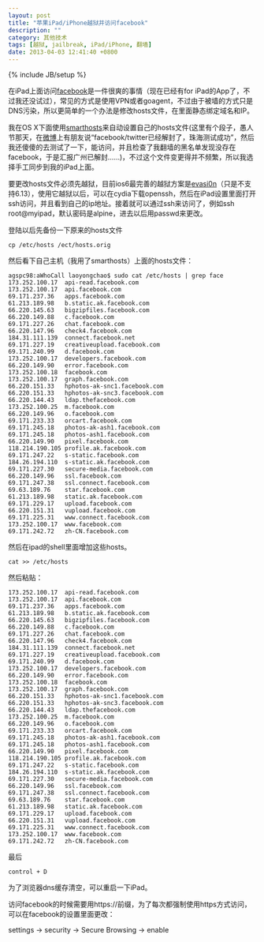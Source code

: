 ```yaml
---
layout: post
title: "苹果iPad/iPhone越狱并访问facebook"
description: ""
category: 其他技术
tags: [越狱, jailbreak, iPad/iPhone, 翻墙]
date: 2013-04-03 12:41:40 +0800
---
```

{% include JB/setup %}

在iPad上面访问[facebook][1]是一件很爽的事情（现在已经有for iPad的App了，不过我还没试过），常见的方式是使用VPN或者goagent，不过由于被墙的方式只是DNS污染，所以更简单的一个办法是修改hosts文件，在里面静态绑定域名和IP。

我在OS X下面使用[smarthosts][2]来自动设置自己的hosts文件(这里有个段子，愚人节那天，在[微博][3]上有朋友说“facebook/twitter已经解封了，珠海测试成功”，然后我还傻傻的去测试了一下，能访问，并且检查了我翻墙的黑名单发现没存在facebook，于是汇报广州已解封……)，不过这个文件变更得并不频繁，所以我选择手工同步到我的iPad上面。

要更改hosts文件必须先越狱，目前ios6最完善的越狱方案是[evasi0n][4]（只是不支持6.13），使用它越狱以后，可以在cydia下载openssh，然后在iPad设置里面打开ssh访问，并且看到自己的ip地址。接着就可以通过ssh来访问了，例如ssh root@myipad，默认密码是alpine，进去以后用passwd来更改。

登陆以后先备份一下原来的hosts文件

```
cp /etc/hosts /ect/hosts.orig
```

然后看下自己主机（我用了smarthosts）上面的hosts文件：

	agspc98:aWhoCall laoyongchao$ sudo cat /etc/hosts | grep face
	173.252.100.17	api-read.facebook.com
	173.252.100.17	api.facebook.com
	69.171.237.36	apps.facebook.com
	61.213.189.98	b.static.ak.facebook.com
	66.220.145.63	bigzipfiles.facebook.com
	66.220.149.88	c.facebook.com
	69.171.227.26	chat.facebook.com
	66.220.147.96	check4.facebook.com
	184.31.111.139	connect.facebook.net
	69.171.227.19	creativeupload.facebook.com
	69.171.240.99	d.facebook.com
	173.252.100.17	developers.facebook.com
	66.220.149.90	error.facebook.com
	173.252.100.18	facebook.com
	173.252.100.17	graph.facebook.com
	66.220.151.33	hphotos-ak-snc1.facebook.com
	66.220.151.33	hphotos-ak-snc3.facebook.com
	66.220.144.43	ldap.thefacebook.com
	173.252.100.25	m.facebook.com
	66.220.149.96	o.facebook.com
	69.171.233.33	orcart.facebook.com
	69.171.245.18	photos-ak-ash1.facebook.com
	69.171.245.18	photos-ash1.facebook.com
	66.220.149.90	pixel.facebook.com
	118.214.190.105	profile.ak.facebook.com
	69.171.247.22	s-static.facebook.com
	184.26.194.110	s-static.ak.facebook.com
	69.171.227.30	secure-media.facebook.com
	66.220.149.96	ssl.facebook.com
	69.171.247.38	ssl.connect.facebook.com
	69.63.189.76	star.facebook.com
	61.213.189.98	static.ak.facebook.com
	69.171.229.17	upload.facebook.com
	66.220.151.31	vupload.facebook.com
	69.171.225.31	www.connect.facebook.com
	173.252.100.17	www.facebook.com
	69.171.242.72	zh-CN.facebook.com

然后在ipad的shell里面增加这些hosts。

```
cat >> /etc/hosts
```

然后粘贴：

	173.252.100.17	api-read.facebook.com
	173.252.100.17	api.facebook.com
	69.171.237.36	apps.facebook.com
	61.213.189.98	b.static.ak.facebook.com
	66.220.145.63	bigzipfiles.facebook.com
	66.220.149.88	c.facebook.com
	69.171.227.26	chat.facebook.com
	66.220.147.96	check4.facebook.com
	184.31.111.139	connect.facebook.net
	69.171.227.19	creativeupload.facebook.com
	69.171.240.99	d.facebook.com
	173.252.100.17	developers.facebook.com
	66.220.149.90	error.facebook.com
	173.252.100.18	facebook.com
	173.252.100.17	graph.facebook.com
	66.220.151.33	hphotos-ak-snc1.facebook.com
	66.220.151.33	hphotos-ak-snc3.facebook.com
	66.220.144.43	ldap.thefacebook.com
	173.252.100.25	m.facebook.com
	66.220.149.96	o.facebook.com
	69.171.233.33	orcart.facebook.com
	69.171.245.18	photos-ak-ash1.facebook.com
	69.171.245.18	photos-ash1.facebook.com
	66.220.149.90	pixel.facebook.com
	118.214.190.105	profile.ak.facebook.com
	69.171.247.22	s-static.facebook.com
	184.26.194.110	s-static.ak.facebook.com
	69.171.227.30	secure-media.facebook.com
	66.220.149.96	ssl.facebook.com
	69.171.247.38	ssl.connect.facebook.com
	69.63.189.76	star.facebook.com
	61.213.189.98	static.ak.facebook.com
	69.171.229.17	upload.facebook.com
	66.220.151.31	vupload.facebook.com
	69.171.225.31	www.connect.facebook.com
	173.252.100.17	www.facebook.com
	69.171.242.72	zh-CN.facebook.com

最后
```
control + D
```

为了浏览器dns缓存清空，可以重启一下iPad。

访问facebook的时候需要用https://前缀，为了每次都强制使用https方式访问，可以在facebook的设置里面更改：

settings -> security -> Secure Browsing -> enable

[1]: https://www.facebook.com
[2]: https://code.google.com/p/smarthosts/
[3]: http://www.weibo.com
[4]: http://evasi0n.com
